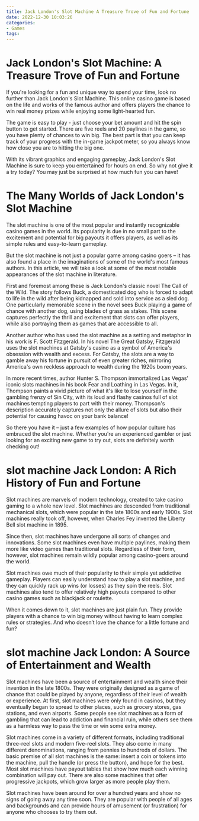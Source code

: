 ```yaml
---
title: Jack London's Slot Machine A Treasure Trove of Fun and Fortune
date: 2022-12-30 10:03:26
categories:
- Games
tags:
---
```



#  Jack London's Slot Machine: A Treasure Trove of Fun and Fortune

If you're looking for a fun and unique way to spend your time, look no further than Jack London's Slot Machine. This online casino game is based on the life and works of the famous author and offers players the chance to win real money prizes while enjoying some light-hearted fun.

The game is easy to play - just choose your bet amount and hit the spin button to get started. There are five reels and 20 paylines in the game, so you have plenty of chances to win big. The best part is that you can keep track of your progress with the in-game jackpot meter, so you always know how close you are to hitting the big one.

With its vibrant graphics and engaging gameplay, Jack London's Slot Machine is sure to keep you entertained for hours on end. So why not give it a try today? You may just be surprised at how much fun you can have!

#  The Many Worlds of Jack London's Slot Machine

The slot machine is one of the most popular and instantly recognizable casino games in the world. Its popularity is due in no small part to the excitement and potential for big payouts it offers players, as well as its simple rules and easy-to-learn gameplay.

But the slot machine is not just a popular game among casino goers – it has also found a place in the imaginations of some of the world's most famous authors. In this article, we will take a look at some of the most notable appearances of the slot machine in literature.

First and foremost among these is Jack London's classic novel The Call of the Wild. The story follows Buck, a domesticated dog who is forced to adapt to life in the wild after being kidnapped and sold into service as a sled dog. One particularly memorable scene in the novel sees Buck playing a game of chance with another dog, using blades of grass as stakes. This scene captures perfectly the thrill and excitement that slots can offer players, while also portraying them as games that are accessible to all.

Another author who has used the slot machine as a setting and metaphor in his work is F. Scott Fitzgerald. In his novel The Great Gatsby, Fitzgerald uses the slot machines at Gatsby's casino as a symbol of America's obsession with wealth and excess. For Gatsby, the slots are a way to gamble away his fortune in pursuit of even greater riches, mirroring America's own reckless approach to wealth during the 1920s boom years.

In more recent times, author Hunter S. Thompson immortalized Las Vegas' iconic slots machines in his book Fear and Loathing in Las Vegas. In it, Thompson paints a vivid picture of what it's like to lose yourself in the gambling frenzy of Sin City, with its loud and flashy casinos full of slot machines tempting players to part with their money. Thompson's description accurately captures not only the allure of slots but also their potential for causing havoc on your bank balance!

So there you have it – just a few examples of how popular culture has embraced the slot machine. Whether you're an experienced gambler or just looking for an exciting new game to try out, slots are definitely worth checking out!

#   slot machine Jack London: A Rich History of Fun and Fortune

Slot machines are marvels of modern technology, created to take casino gaming to a whole new level. Slot machines are descended from traditional mechanical slots, which were popular in the late 1800s and early 1900s. Slot machines really took off, however, when Charles Fey invented the Liberty Bell slot machine in 1895.

Since then, slot machines have undergone all sorts of changes and innovations. Some slot machines even have multiple paylines, making them more like video games than traditional slots. Regardless of their form, however, slot machines remain wildly popular among casino-goers around the world.

Slot machines owe much of their popularity to their simple yet addictive gameplay. Players can easily understand how to play a slot machine, and they can quickly rack up wins (or losses) as they spin the reels. Slot machines also tend to offer relatively high payouts compared to other casino games such as blackjack or roulette.

When it comes down to it, slot machines are just plain fun. They provide players with a chance to win big money without having to learn complex rules or strategies. And who doesn’t love the chance for a little fortune and fun?

#   slot machine Jack London: A Source of Entertainment and Wealth

Slot machines have been a source of entertainment and wealth since their invention in the late 1800s. They were originally designed as a game of chance that could be played by anyone, regardless of their level of wealth or experience. 
At first, slot machines were only found in casinos, but they eventually began to spread to other places, such as grocery stores, gas stations, and even airports. 
Some people see slot machines as a form of gambling that can lead to addiction and financial ruin, while others see them as a harmless way to pass the time or win some extra money.

Slot machines come in a variety of different formats, including traditional three-reel slots and modern five-reel slots. They also come in many different denominations, ranging from pennies to hundreds of dollars. 
The basic premise of all slot machines is the same: insert a coin or tokens into the machine, pull the handle (or press the button), and hope for the best. 
Most slot machines have payout tables that show how much each winning combination will pay out. There are also some machines that offer progressive jackpots, which grow larger as more people play them. 

Slot machines have been around for over a hundred years and show no signs of going away any time soon. They are popular with people of all ages and backgrounds and can provide hours of amusement (or frustration) for anyone who chooses to try them out.